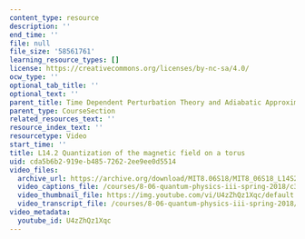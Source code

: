 ```yaml
---
content_type: resource
description: ''
end_time: ''
file: null
file_size: '58561761'
learning_resource_types: []
license: https://creativecommons.org/licenses/by-nc-sa/4.0/
ocw_type: ''
optional_tab_title: ''
optional_text: ''
parent_title: Time Dependent Perturbation Theory and Adiabatic Approximation
parent_type: CourseSection
related_resources_text: ''
resource_index_text: ''
resourcetype: Video
start_time: ''
title: L14.2 Quantization of the magnetic field on a torus
uid: cda5b6b2-919e-b485-7262-2ee9ee0d5514
video_files:
  archive_url: https://archive.org/download/MIT8.06S18/MIT8_06S18_L14S2_300k.mp4
  video_captions_file: /courses/8-06-quantum-physics-iii-spring-2018/c3ec377bed1959b5abd4639f5ad09008_U4zZhQz1Xqc.vtt
  video_thumbnail_file: https://img.youtube.com/vi/U4zZhQz1Xqc/default.jpg
  video_transcript_file: /courses/8-06-quantum-physics-iii-spring-2018/a90a332e5c7863817d73c7bdffce7b85_U4zZhQz1Xqc.pdf
video_metadata:
  youtube_id: U4zZhQz1Xqc
---
```

